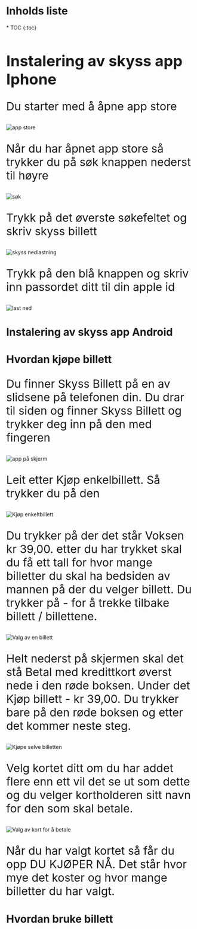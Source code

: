 <h1 class="no_toc">Inholds liste</h1>
* TOC
{:toc}

<h1 class="toc" style="font-size:40px;"> Instalering av skyss app Iphone </h1>
<p style="font-size:30px;"> Du starter med å åpne app store </p>

![app store](https://cdn.discordapp.com/attachments/745215865175277628/761139134827200553/image0.png) 

<p style="font-size:30px;"> Når du har åpnet app store så trykker du på søk knappen nederst til høyre </p>

![søk](https://cdn.discordapp.com/attachments/745215865175277628/761139134344462336/image0.png) 

<p style="font-size:30px;"> Trykk på det øverste søkefeltet og skriv skyss billett </p>

![skyss nedlastning](https://cdn.discordapp.com/attachments/745215865175277628/761139138526183444/image0.png) 

<p style="font-size:30px;"> Trykk på den blå knappen og skriv inn passordet ditt til din apple id </p>

![last ned](https://cdn.discordapp.com/attachments/745215865175277628/761139142817873930/image0.png) 



# Instalering av skyss app Android

# Hvordan kjøpe billett
 <p style="font-size:30px;"> Du finner Skyss Billett på en av slidsene på telefonen din. Du drar til siden og finner Skyss Billett og trykker deg inn på den med fingeren </p>

![app på skjerm](https://media.discordapp.net/attachments/684445262877687899/761137793069744138/image0.png)

<p style="font-size:30px;"> Leit etter Kjøp enkelbillett. Så trykker du på den </p>

![Kjøp enkeltbillett](https://cdn.discordapp.com/attachments/684445262877687899/761137793547632630/image1.png)

<p style="font-size:30px;"> Du trykker på der det står Voksen kr 39,00. etter du har trykket skal du få ett tall for hvor mange billetter du skal ha bedsiden av mannen på der du velger billett. Du trykker på - for å trekke tilbake billett / billettene. </p>

![Valg av en billett](https://cdn.discordapp.com/attachments/684445262877687899/761137793916862464/image2.png)

<p style="font-size:30px;"> Helt nederst på skjermen skal det stå Betal med kredittkort øverst nede i den røde boksen. Under det Kjøp billett - kr 39,00. Du trykker bare på den røde boksen og etter det kommer neste steg. </p>

![Kjøpe selve billetten](https://cdn.discordapp.com/attachments/684445262877687899/761137794365783074/image3.png)

<p style="font-size:30px;"> Velg kortet ditt om du har addet flere enn ett vil det se ut som dette og du velger kortholderen sitt navn for den som skal betale. </p>

![Valg av kort for å betale](https://cdn.discordapp.com/attachments/684445262877687899/761137794679963658/image4.png)

<p style="font-size:30px;"> Når du har valgt kortet så får du opp DU KJØPER NÅ. Det står hvor mye det koster og hvor mange billetter du har valgt. 

# Hvordan bruke billett
